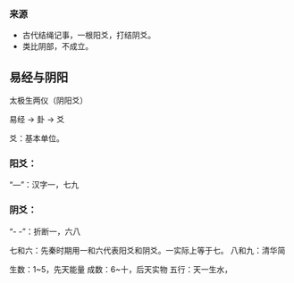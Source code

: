
### 来源

- 古代结绳记事，一根阳爻，打结阴爻。
- 类比阴部，不成立。

## 易经与阴阳

太极生两仪（阴阳爻）

易经 -> 卦 -> 爻


爻：基本单位。

### 阳爻：

“—”：汉字一，七九

### 阴爻：

“- -”：折断一，六八

七和六：先秦时期用一和六代表阳爻和阴爻。一实际上等于七。
八和九：清华简

生数：1~5，先天能量
成数：6~十，后天实物
五行：天一生水，



